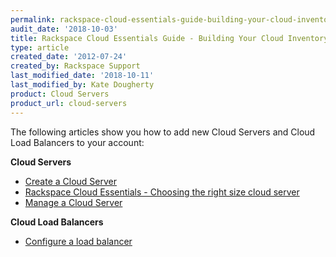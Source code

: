 ```yaml
---
permalink: rackspace-cloud-essentials-guide-building-your-cloud-inventory
audit_date: '2018-10-03'
title: Rackspace Cloud Essentials Guide - Building Your Cloud Inventory
type: article
created_date: '2012-07-24'
created_by: Rackspace Support
last_modified_date: '2018-10-11'
last_modified_by: Kate Dougherty
product: Cloud Servers
product_url: cloud-servers
---
```


The following articles show you how to add new Cloud Servers and Cloud Load
Balancers to your account:

**Cloud Servers**

- [Create a Cloud Server](/support/how-to/create-a-cloud-server)
- [Rackspace Cloud Essentials - Choosing the right size cloud
  server](/support/how-to/rackspace-cloud-essentials-choosing-the-right-size-cloud-server)
- [Manage a Cloud Server](/support/how-to/manage-a-cloud-server/)

**Cloud Load Balancers**

- [Configure a load balancer](/support/how-to/configure-a-load-balancer)

